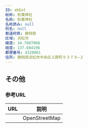 ```yaml
---
ID: ebEot
総称: 秋葉神社
名称: 秋葉神社
名称読み: null
別名: null
都道府県: 静岡県
区域: 浜松市
緯度: 34.7007068
経度: 137.684196
郵便番号: 4328061
住所: 静岡県浜松市中央区入野町９３７９−２
---
```


## その他

### 参考URL

| URL | 説明          |
| --- | ------------- |
|     | OpenStreetMap |
